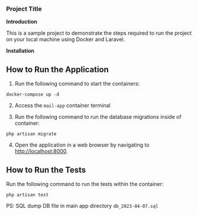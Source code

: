 ### Project Title

**Introduction**

This is a sample project to demonstrate the steps required to run the project on your local machine using Docker and Laravel.

**Installation**

## How to Run the Application

1. Run the following command to start the containers:

`docker-compose up -d`


2. Access the `mail-app` container terminal


3. Run the following command to run the database migrations inside of container:

`php artisan migrate`


4. Open the application in a web browser by navigating to [http://localhost:8000](http://localhost:8000).

## How to Run the Tests

Run the following command to run the tests within the container:

`php artisan test`

PS:
SQL dump DB file in main app directory
`db_2023-04-07.sql`



